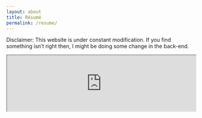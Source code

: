 ```yaml
---
layout: about
title: Résumé
permalink: /resume/
---
```

Disclaimer: This website is under constant modification. If you find something isn’t right then, I might be doing some change in the back-end.

<iframe style="position: relative; height: 1000 px ; width: 100%; scrolling: no; margin: 0" src="https://drive.google.com/file/d/1zihm_I77lEnasbsattng1DhlCVCAI_YF/preview"></iframe>
